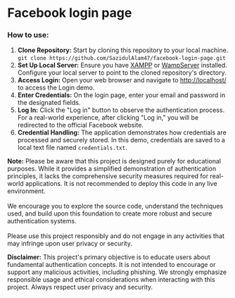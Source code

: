 # Facebook login page
<h3>How to use:</h3>
<ol>
	<li><b>Clone Repository:</b> Start by cloning this repository to your local machine. <br> 
		<code>git clone https://github.com/SazidulAlam47/facebook-login-page.git</code>
	</li>
	<li><b>Set Up Local Server:</b> Ensure you have <a href="https://www.apachefriends.org/index.html" target="_blank">XAMPP</a> or <a href="https://www.wampserver.com/en/" target="_blank">WampServer</a> installed. Configure your local server to point to the cloned repository's directory.</li>
	<li><b>Access Login:</b> Open your web browser and navigate to <a href="http://localhost/">http://localhost/</a> to access the Login demo.</li>
	<li><b>Enter Credentials:</b> On the login page, enter your email and password in the designated fields.</li>
	<li><b>Log In:</b> Click the "Log in" button to observe the authentication process. For a real-world experience, after clicking "Log in," you will be redirected to the official Facebook website.</li>
	<li><b>Credential Handling:</b> The application demonstrates how credentials are processed and securely stored. In this demo, credentials are saved to a local text file named <code>credentials.txt</code>.</li>
</ol>
<p><b>Note:</b> Please be aware that this project is designed purely for educational purposes. While it provides a simplified demonstration of authentication principles, it lacks the comprehensive security measures required for real-world applications. It is not recommended to deploy this code in any live environment. <br><br>
We encourage you to explore the source code, understand the techniques used, and build upon this foundation to create more robust and secure authentication systems. <br><br>
Please use this project responsibly and do not engage in any activities that may infringe upon user privacy or security.</p>
<p><b>Disclaimer:</b> This project's primary objective is to educate users about fundamental authentication concepts. It is not intended to encourage or support any malicious activities, including phishing. We strongly emphasize responsible usage and ethical considerations when interacting with this project. Always respect user privacy and security.</p>
